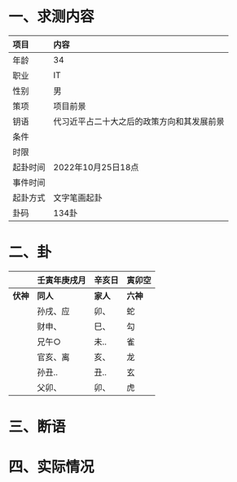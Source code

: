 # 一、求测内容
|项目|内容|
|:-|:-|
|年龄|34|
|职业|IT|
|性别|男|
|策项|项目前景|
|钥语|代习近平占二十大之后的政策方向和其发展前景|
|条件||
|时限||
|起卦时间|2022年10月25日18点|
|事件时间||
|起卦方式|文字笔画起卦|
|卦码|134卦|

# 二、卦
||壬寅年庚戌月|辛亥日|寅卯空|
|:-|:-|:-|:-|
|**伏神**|**同人**|**家人**|**六神**|
||孙戌、应|卯、|蛇|
||财申、|巳、|勾|
||兄午○|未..|雀|
||官亥、离|亥、|龙|
||孙丑..|丑..|玄|
||父卯、|卯、|虎|


# 三、断语

# 四、实际情况